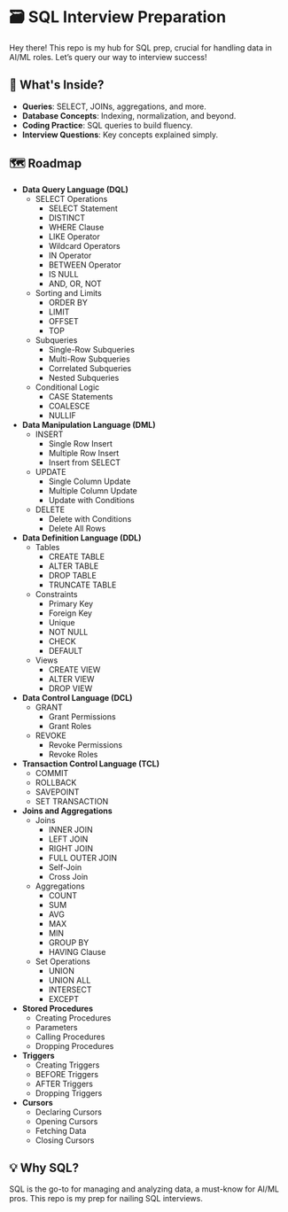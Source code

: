# 🗃️ SQL Interview Preparation

Hey there! This repo is my hub for SQL prep, crucial for handling data in AI/ML roles. Let’s query our way to interview success!

## 🌟 What's Inside?
- **Queries**: SELECT, JOINs, aggregations, and more.
- **Database Concepts**: Indexing, normalization, and beyond.
- **Coding Practice**: SQL queries to build fluency.
- **Interview Questions**: Key concepts explained simply.

## 🗺️ Roadmap
- **Data Query Language (DQL)**
  - SELECT Operations
    - SELECT Statement
    - DISTINCT
    - WHERE Clause
    - LIKE Operator
    - Wildcard Operators
    - IN Operator
    - BETWEEN Operator
    - IS NULL
    - AND, OR, NOT
  - Sorting and Limits
    - ORDER BY
    - LIMIT
    - OFFSET
    - TOP
  - Subqueries
    - Single-Row Subqueries
    - Multi-Row Subqueries
    - Correlated Subqueries
    - Nested Subqueries
  - Conditional Logic
    - CASE Statements
    - COALESCE
    - NULLIF
- **Data Manipulation Language (DML)**
  - INSERT
    - Single Row Insert
    - Multiple Row Insert
    - Insert from SELECT
  - UPDATE
    - Single Column Update
    - Multiple Column Update
    - Update with Conditions
  - DELETE
    - Delete with Conditions
    - Delete All Rows
- **Data Definition Language (DDL)**
  - Tables
    - CREATE TABLE
    - ALTER TABLE
    - DROP TABLE
    - TRUNCATE TABLE
  - Constraints
    - Primary Key
    - Foreign Key
    - Unique
    - NOT NULL
    - CHECK
    - DEFAULT
  - Views
    - CREATE VIEW
    - ALTER VIEW
    - DROP VIEW
- **Data Control Language (DCL)**
  - GRANT
    - Grant Permissions
    - Grant Roles
  - REVOKE
    - Revoke Permissions
    - Revoke Roles
- **Transaction Control Language (TCL)**
  - COMMIT
  - ROLLBACK
  - SAVEPOINT
  - SET TRANSACTION
- **Joins and Aggregations**
  - Joins
    - INNER JOIN
    - LEFT JOIN
    - RIGHT JOIN
    - FULL OUTER JOIN
    - Self-Join
    - Cross Join
  - Aggregations
    - COUNT
    - SUM
    - AVG
    - MAX
    - MIN
    - GROUP BY
    - HAVING Clause
  - Set Operations
    - UNION
    - UNION ALL
    - INTERSECT
    - EXCEPT
- **Stored Procedures**
  - Creating Procedures
  - Parameters
  - Calling Procedures
  - Dropping Procedures
- **Triggers**
  - Creating Triggers
  - BEFORE Triggers
  - AFTER Triggers
  - Dropping Triggers
- **Cursors**
  - Declaring Cursors
  - Opening Cursors
  - Fetching Data
  - Closing Cursors

## 💡 Why SQL?
SQL is the go-to for managing and analyzing data, a must-know for AI/ML pros. This repo is my prep for nailing SQL interviews.